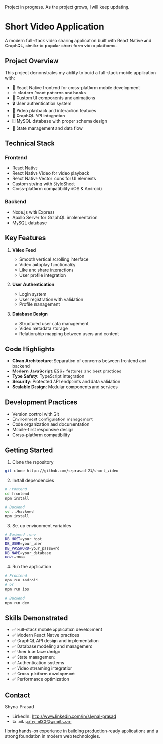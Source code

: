 Project in progress. As the project grows, I will keep updating. 

# Short Video Application
A modern full-stack video sharing application built with React Native and GraphQL, similar to popular short-form video platforms.

## Project Overview
This project demonstrates my ability to build a full-stack mobile application with:

- 📱 React Native frontend for cross-platform mobile development
- ⚛️ Modern React patterns and hooks
- 🎨 Custom UI components and animations
- 🔒 User authentication system
- 🎥 Video playback and interaction features
- 🎯 GraphQL API integration
- 🗄️ MySQL database with proper schema design
- 🔄 State management and data flow

## Technical Stack

### Frontend
- React Native
- React Native Video for video playback
- React Native Vector Icons for UI elements
- Custom styling with StyleSheet
- Cross-platform compatibility (iOS & Android)

### Backend
- Node.js with Express
- Apollo Server for GraphQL implementation
- MySQL database

## Key Features

1. **Video Feed**
   - Smooth vertical scrolling interface
   - Video autoplay functionality
   - Like and share interactions
   - User profile integration

2. **User Authentication**
   - Login system
   - User registration with validation
   - Profile management

3. **Database Design**
   - Structured user data management
   - Video metadata storage
   - Relationship mapping between users and content

## Code Highlights

- **Clean Architecture**: Separation of concerns between frontend and backend
- **Modern JavaScript**: ES6+ features and best practices
- **Type Safety**: TypeScript integration
- **Security**: Protected API endpoints and data validation
- **Scalable Design**: Modular components and services

## Development Practices

- Version control with Git
- Environment configuration management
- Code organization and documentation
- Mobile-first responsive design
- Cross-platform compatibility

## Getting Started

1. Clone the repository
```bash
git clone https://github.com/ssprasad-23/short_video
```

2. Install dependencies
```bash
# Frontend
cd frontend
npm install

# Backend
cd ../backend
npm install
```

3. Set up environment variables
```bash
# Backend .env
DB_HOST=your_host
DB_USER=your_user
DB_PASSWORD=your_password
DB_NAME=your_database
PORT=3000
```

4. Run the application
```bash
# Frontend
npm run android
# or
npm run ios

# Backend
npm run dev
```

## Skills Demonstrated
- ✅ Full-stack mobile application development
- ✅ Modern React Native practices
- ✅ GraphQL API design and implementation
- ✅ Database modeling and management
- ✅ User interface design
- ✅ State management
- ✅ Authentication systems
- ✅ Video streaming integration
- ✅ Cross-platform development
- ✅ Performance optimization

## Contact
Shynal Prasad
- LinkedIn: http://www.linkedin.com/in/shynal-prasad
- Email: pshynal23@gmail.com

I bring hands-on experience in building production-ready applications and a strong foundation in modern web technologies.